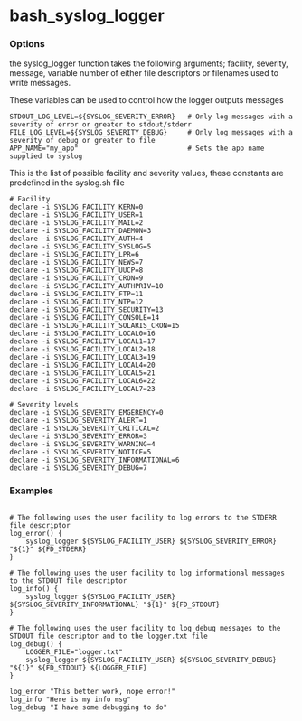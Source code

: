 # bash_syslog_logger

### Options

the syslog_logger function takes the following arguments; facility, severity, message, variable number of either file descriptors or filenames used to write messages.

These variables can be used to control how the logger outputs messages

~~~
STDOUT_LOG_LEVEL=${SYSLOG_SEVERITY_ERROR}   # Only log messages with a severity of error or greater to stdout/stderr
FILE_LOG_LEVEL=${SYSLOG_SEVERITY_DEBUG}     # Only log messages with a severity of debug or greater to file
APP_NAME="my_app"                           # Sets the app name supplied to syslog
~~~

This is the list of possible facility and severity values, these constants are predefined in the syslog.sh file

~~~
# Facility
declare -i SYSLOG_FACILITY_KERN=0
declare -i SYSLOG_FACILITY_USER=1
declare -i SYSLOG_FACILITY_MAIL=2
declare -i SYSLOG_FACILITY_DAEMON=3
declare -i SYSLOG_FACILITY_AUTH=4
declare -i SYSLOG_FACILITY_SYSLOG=5
declare -i SYSLOG_FACILITY_LPR=6
declare -i SYSLOG_FACILITY_NEWS=7
declare -i SYSLOG_FACILITY_UUCP=8
declare -i SYSLOG_FACILITY_CRON=9
declare -i SYSLOG_FACILITY_AUTHPRIV=10
declare -i SYSLOG_FACILITY_FTP=11
declare -i SYSLOG_FACILITY_NTP=12
declare -i SYSLOG_FACILITY_SECURITY=13
declare -i SYSLOG_FACILITY_CONSOLE=14
declare -i SYSLOG_FACILITY_SOLARIS_CRON=15
declare -i SYSLOG_FACILITY_LOCAL0=16
declare -i SYSLOG_FACILITY_LOCAL1=17
declare -i SYSLOG_FACILITY_LOCAL2=18
declare -i SYSLOG_FACILITY_LOCAL3=19
declare -i SYSLOG_FACILITY_LOCAL4=20
declare -i SYSLOG_FACILITY_LOCAL5=21
declare -i SYSLOG_FACILITY_LOCAL6=22
declare -i SYSLOG_FACILITY_LOCAL7=23

# Severity levels
declare -i SYSLOG_SEVERITY_EMGERENCY=0
declare -i SYSLOG_SEVERITY_ALERT=1
declare -i SYSLOG_SEVERITY_CRITICAL=2
declare -i SYSLOG_SEVERITY_ERROR=3
declare -i SYSLOG_SEVERITY_WARNING=4
declare -i SYSLOG_SEVERITY_NOTICE=5
declare -i SYSLOG_SEVERITY_INFORMATIONAL=6
declare -i SYSLOG_SEVERITY_DEBUG=7
~~~

### Examples
~~~

# The following uses the user facility to log errors to the STDERR file descriptor
log_error() {
    syslog_logger ${SYSLOG_FACILITY_USER} ${SYSLOG_SEVERITY_ERROR} "${1}" ${FD_STDERR}
}

# The following uses the user facility to log informational messages to the STDOUT file descriptor
log_info() {
    syslog_logger ${SYSLOG_FACILITY_USER} ${SYSLOG_SEVERITY_INFORMATIONAL} "${1}" ${FD_STDOUT}
}

# The following uses the user facility to log debug messages to the STDOUT file descriptor and to the logger.txt file
log_debug() {
    LOGGER_FILE="logger.txt"
    syslog_logger ${SYSLOG_FACILITY_USER} ${SYSLOG_SEVERITY_DEBUG} "${1}" ${FD_STDOUT} ${LOGGER_FILE}
}

log_error "This better work, nope error!"
log_info "Here is my info msg"
log_debug "I have some debugging to do"
~~~
